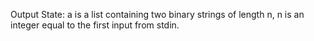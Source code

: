 Output State: a is a list containing two binary strings of length n, n is an integer equal to the first input from stdin.